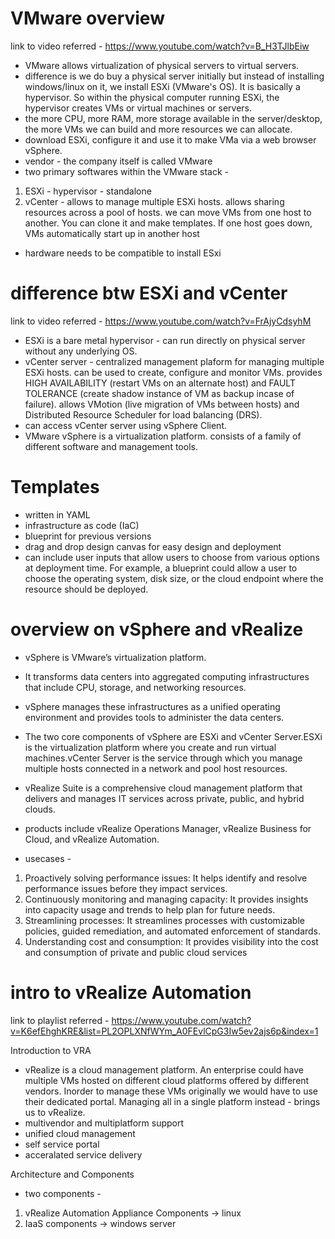 # VMware overview

link to video referred - https://www.youtube.com/watch?v=B_H3TJlbEiw

* VMware allows virtualization of physical servers to virtual servers.
* difference is we do buy a physical server initially but instead of installing windows/linux on it, we install ESXi (VMware's OS). It is basically a hypervisor. So within the physical computer running ESXi, the hypervisor creates VMs or virtual machines or servers.
* the more CPU, more RAM, more storage available in the server/desktop, the more VMs we can build and more resources we can allocate.
* download ESXi, configure it and use it to make VMa via a web browser  vSphere.
* vendor - the company itself is called VMware
* two primary softwares within the VMware stack - 
1. ESXi - hypervisor - standalone
2. vCenter - allows to manage multiple ESXi hosts. allows sharing resources across a pool of hosts. we can move VMs from one host to another. You can clone it and make templates. If one host goes down, VMs automatically start up in another host
* hardware needs to be compatible to install ESxi

# difference btw ESXi and vCenter

link to video referred - https://www.youtube.com/watch?v=FrAjyCdsyhM

* ESXi is a bare metal hypervisor - can run directly on physical server without any underlying OS.
* vCenter server - centralized management plaform for managing multiple ESXi hosts. can be used to create, configure and monitor VMs. provides HIGH AVAILABILITY (restart VMs on an alternate host) and FAULT TOLERANCE (create shadow instance of VM as backup incase of failure). allows VMotion (live migration of VMs between hosts) and Distributed Resource Scheduler for load balancing (DRS). 
* can access vCenter server using vSphere Client.  
* VMware vSphere is a virtualization platform. consists of a family of different software and management tools.

# Templates

* written in YAML
* infrastructure as code (IaC)
* blueprint for previous versions
* drag and drop design canvas for easy design and deployment
* can include user inputs that allow users to choose from various options at deployment time. For example, a blueprint could allow a user to choose the operating system, disk size, or the cloud endpoint where the resource should be deployed.
  
# overview on vSphere and vRealize

* vSphere is VMware’s virtualization platform.
* It transforms data centers into aggregated computing infrastructures that include CPU, storage, and networking resources.
* vSphere manages these infrastructures as a unified operating environment and provides tools to administer the data centers.
* The two core components of vSphere are ESXi and vCenter Server.ESXi is the virtualization platform where you create and run virtual machines.vCenter Server is the service through which you manage multiple hosts connected in a network and pool host resources.

* vRealize Suite is a comprehensive cloud management platform that delivers and manages IT services across private, public, and hybrid clouds.
*  products include vRealize Operations Manager, vRealize Business for Cloud, and vRealize Automation.
*  usecases -
1.  Proactively solving performance issues: It helps identify and resolve performance issues before they impact services.
2. Continuously monitoring and managing capacity: It provides insights into capacity usage and trends to help plan for future needs.
3. Streamlining processes: It streamlines processes with customizable policies, guided remediation, and automated enforcement of standards.
4. Understanding cost and consumption: It provides visibility into the cost and consumption of private and public cloud services

# intro to vRealize Automation

link to playlist referred - https://www.youtube.com/watch?v=K6efEhghKRE&list=PL2OPLXNfWYm_A0FEvlCpG3Iw5ev2ajs6p&index=1

Introduction to VRA

* vRealize is a cloud management platform. An enterprise could have multiple VMs hosted on different cloud platforms offered by different vendors. Inorder to manage these VMs originally we would have to use their dedicated portal. Managing all in a single platform instead - brings us to vRealize.
* multivendor and multiplatform support
* unified cloud management
* self service portal
* acceralated service delivery

Architecture and Components

* two components -
1. vRealize Automation Appliance Components -> linux
2. IaaS components -> windows server



